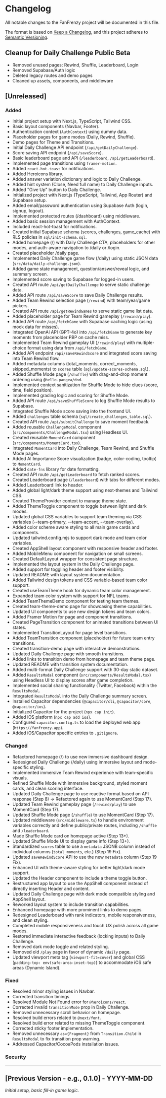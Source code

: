 # Changelog

All notable changes to the FanFrenzy project will be documented in this file.

The format is based on [Keep a Changelog](https://keepachangelog.com/en/1.0.0/),
and this project adheres to [Semantic Versioning](https://semver.org/spec/v2.0.0.html).

## Cleanup for Daily Challenge Public Beta
- Removed unused pages: Rewind, Shuffle, Leaderboard, Login
- Removed Supabase/Auth logic
- Deleted legacy routes and demo pages
- Cleaned up assets, components, and middleware

## [Unreleased]

### Added
- Initial project setup with Next.js, TypeScript, Tailwind CSS.
- Basic layout components (Navbar, Footer).
- Authentication context (`AuthContext`) using dummy data.
- Placeholder pages for game modes (Daily, Rewind, Shuffle).
- Demo pages for Theme and Transitions.
- Initial Daily Challenge API endpoint (`/api/getDailyChallenge`).
- Score saving API endpoint (`/api/saveScore`).
- Basic leaderboard page and API (`/leaderboard`, `/api/getLeaderboard`).
- Implemented page transitions using `framer-motion`.
- Added `react-hot-toast` for notifications.
- Added Heroicons library.
- Added answer variation dictionary and logic to Daily Challenge.
- Added hint system (Close, Need full name) to Daily Challenge inputs.
- Added "Give Up" button to Daily Challenge.
- Initialized project with Next.js (TypeScript, Tailwind, App Router) and Supabase setup.
- Added email/password authentication using Supabase Auth (login, signup, logout).
- Implemented protected routes (/dashboard) using middleware.
- Added basic session management with AuthContext.
- Included react-hot-toast for notifications.
- Created initial Supabase schema (scores, challenges, game_cache) with RLS policies in `sql/init-schema.sql`.
- Added homepage (/) with Daily Challenge CTA, placeholders for other modes, and auth-aware navigation to /daily or /login.
- Created placeholder /daily page.
- Implemented Daily Challenge game flow (/daily) using static JSON data (`src/data/daily-challenge.json`).
- Added game state management, question/answer/reveal logic, and summary screen.
- Implemented score saving to Supabase for logged-in users.
- Created API route `/api/getDailyChallenge` to serve static challenge data.
- Added API route `/api/saveScore` to save Daily Challenge results.
- Added Team Rewind selection page (`/rewind`) with team/year/game pickers.
- Created API route `/api/getRewindGames` to serve static game list data.
- Added placeholder page for Team Rewind gameplay (`/rewind/play`).
- Added API route `/api/fetchGame` with Supabase caching logic (using mock data for misses).
- Integrated OpenAI API (GPT-4o) into `/api/fetchGame` to generate key moments from placeholder PBP on cache miss.
- Implemented Team Rewind gameplay UI (`/rewind/play`) with multiple-choice format using data from `/api/fetchGame`.
- Added API endpoint `/api/saveRewindScore` and integrated score saving into Team Rewind flow.
- Added metadata columns (total_moments, correct_moments, skipped_moments) to `scores` table (`sql/update-scores-schema.sql`).
- Added Shuffle Mode page (`/shuffle`) with drag-and-drop moment ordering using `@hello-pangea/dnd`.
- Implemented context sanitization for Shuffle Mode to hide clues (score, time, field position).
- Implemented grading logic and scoring for Shuffle Mode.
- Added API route `/api/saveShuffleScore` to log Shuffle Mode results to Supabase.
- Integrated Shuffle Mode score saving into the frontend UI.
- Added `challenges` table schema (`sql/create_challenges_table.sql`).
- Created API route `/api/submitChallenge` to save moment feedback.
- Added reusable `ChallengeModal` component (`src/components/ChallengeModal.tsx`) using Headless UI.
- Created reusable `MomentCard` component (`src/components/MomentCard.tsx`).
- Integrated `MomentCard` into Daily Challenge, Team Rewind, and Shuffle Mode pages.
- Added AI Importance Score visualization (badge, color-coding, tooltip) to `MomentCard`.
- Added `date-fns` library for date formatting.
- Created API route `/api/getLeaderboard` to fetch ranked scores.
- Created Leaderboard page (`/leaderboard`) with tabs for different modes.
- Added Leaderboard link to header.
- Added global light/dark theme support using next-themes and Tailwind CSS.
- Created ThemeProvider context to manage theme state.
- Added ThemeToggle component to toggle between light and dark modes.
- Updated global CSS variables to support team theming via CSS variables (--team-primary, --team-accent, --team-overlay).
- Added color scheme aware styling to all main game cards and components.
- Updated tailwind.config.mjs to support dark mode and team color variables.
- Created AppShell layout component with responsive header and footer.
- Added MobileMenu component for navigation on small screens.
- Created DefaultLayout wrapper for consistent page structure.
- Implemented the layout system in the Daily Challenge page.
- Added support for toggling header and footer visibility.
- Updated README with layout system documentation.
- Added Tailwind design tokens and CSS variable-based team color support.
- Created useTeamTheme hook for dynamic team color management.
- Expanded team color system with support for NFL teams.
- Added TeamThemeDemo component for testing team themes.
- Created team-theme-demo page for showcasing theme capabilities.
- Updated UI components to use new design tokens and team colors.
- Added Framer Motion for page and component transitions.
- Created PageTransition component for animated transitions between UI states.
- Implemented TransitionLayout for page level transitions.
- Added TeamTransition component (placeholder) for future team entry transitions.
- Created transition-demo page with interactive demonstrations.
- Updated Daily Challenge page with smooth transitions.
- Added links to transition demo from homepage and team theme page.
- Updated README with transition system documentation.
- Added multi-format Daily Challenge support with 30-day static dataset.
- Added `ResultsModal` component (`src/components/ResultsModal.tsx`) using Headless UI to display scores after game completion.
- Implemented social sharing functionality (Twitter, Facebook) within the `ResultsModal`.
- Integrated `ResultsModal` into the Daily Challenge summary screen.
- Installed Capacitor dependencies (`@capacitor/cli`, `@capacitor/core`, `@capacitor/ios`).
- Initialized Capacitor for the project (`npx cap init`).
- Added iOS platform (`npx cap add ios`).
- Configured `capacitor.config.ts` to load the deployed web app (`https://fanfrenzy.app`).
- Added iOS/Capacitor specific entries to `.gitignore`.

### Changed
- Refactored homepage (/) to use new immersive dashboard design.
- Redesigned Daily Challenge (/daily) using immersive layout and mode-specific styling.
- Implemented immersive Team Rewind experience with team-specific visuals.
- Refined Shuffle Mode with immersive background, styled moment cards, and clean scoring interface.
- Updated Daily Challenge page to use reactive format based on API response (Step 8) -> Refactored again to use MomentCard (Step 17).
- Updated Team Rewind gameplay page (`/rewind/play`) to use MomentCard (Step 17).
- Updated Shuffle Mode page (`/shuffle`) to use MomentCard (Step 17).
- Updated middleware (`src/middleware.ts`) to handle environment variables correctly and define public/private routes, including `/shuffle` and `/leaderboard`.
- Made Shuffle Mode card on homepage active (Step 13+).
- Updated Shuffle Mode UI to display game info (Step 13+).
- Standardized `scores` table to use a `metadata` JSONB column instead of individual columns (`total_moments`, etc.) (Step 19 Fix).
- Updated `saveRewindScore` API to use the new `metadata` column (Step 19 Fix).
- Enhanced UI with theme-aware styling for better light/dark mode support.
- Updated the Header component to include a theme toggle button.
- Restructured app layout to use the AppShell component instead of directly inserting Header and content.
- Updated Daily Challenge page with dark mode compatible styling and AppShell layout.
- Reworked layout system to include transition capabilities.
- Enhanced homepage with more prominent links to demo pages.
- Redesigned Leaderboard with rank indicators, mobile responsiveness, and clean styling.
- Completed mobile responsiveness and touch UX polish across all game modes.
- Restored immediate interactive feedback (locking inputs) to Daily Challenge.
- Removed dark mode toggle and related styling.
- Removed old `/play` page in favor of dynamic `/daily` page.
- Updated viewport meta tag (`viewport-fit=cover`) and global CSS (`padding-top: env(safe-area-inset-top)`) to accommodate iOS safe areas (Dynamic Island).

### Fixed
- Resolved minor styling issues in Navbar.
- Corrected transition timings.
- Resolved Module Not Found error for `@heroicons/react`.
- Corrected invalid `transitionMode` prop in Daily Challenge.
- Removed unnecessary scroll behavior on homepage.
- Resolved build errors related to `@next/font`.
- Resolved build error related to missing ThemeToggle component.
- Corrected sticky footer implementation.
- Removed unnecessary `as={Fragment}` from `Transition.Child` in `ResultsModal` to fix transition prop warning.
- Addressed Capacitor/CocoaPods installation issues.

### Security

---

## [Previous Version - e.g., 0.1.0] - YYYY-MM-DD

*Initial setup, basic fill-in game logic.*